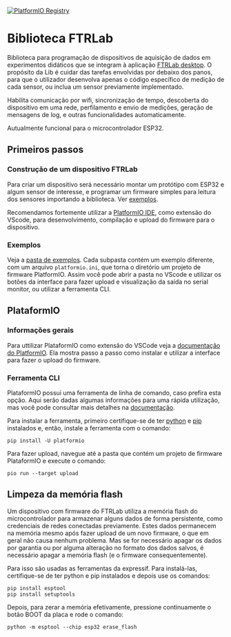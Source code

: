 [![PlatformIO Registry](https://badges.registry.platformio.org/packages/renanrms/library/FTRLab.svg)](https://registry.platformio.org/libraries/renanrms/FTRLab)

# Biblioteca FTRLab

Biblioteca para programação de dispositivos de aquisição de dados em experimentos didáticos que se integram à aplicação [FTRLab desktop](https://github.com/renanrms/FTRLab-desktop). O propósito da Lib é cuidar das tarefas envolvidas por debaixo dos panos, para que o utilizador desenvolva apenas o código específico de medição de cada sensor, ou inclua um sensor previamente implementado.

Habilita comunicação por wifi, sincronização de tempo, descoberta do dispositivo em uma rede, perfilamento e envio de medições, geração de mensagens de log, e outras funcionalidades automaticamente.

Autualmente funcional para o microcontrolador ESP32.

## Primeiros passos

### Construção de um dispositivo FTRLab

Para criar um dispositivo será necessário montar um protótipo com ESP32 e algum sensor de interesse, e programar um firmware simples para leitura dos sensores importando a biblioteca. Ver [exemplos](#exemplos).

Recomendamos fortemente utilizar a [PlatformIO IDE](#plataformio), como extensão do VScode, para desenvolvimento, compilação e upload do firmware para o dispositivo.

### Exemplos

Veja a [pasta de exemplos](/examples/). Cada subpasta contém um exemplo diferente, com um arquivo `platformio.ini`, que torna o diretório um projeto de firmware PlatformIO. Assim você pode abrir a pasta no VScode e utilizar os botões da interface para fazer upload e visualização da saída no serial monitor, ou utilizar a ferramenta CLI.

## PlataformIO

### Informações gerais

Para uttilizar PlataformIO como extensão do VSCode veja a [documentação do PlatformIO](https://docs.platformio.org/en/latest/integration/ide/vscode.html#installation). Ela mostra passo a passo como instalar e utilizar a interface para fazer o upload do firmware.

### Ferramenta CLI

PlataformIO possui uma ferramenta de linha de comando, caso prefira esta opção. Aqui serão dadas algumas informações para uma rápida utilização, mas você pode consultar mais detalhes na [documentação](https://docs.platformio.org/en/latest/core/index.html).

Para instalar a ferramenta, primeiro certifique-se de ter [python](https://www.python.org/downloads/) e [pip](https://pip.pypa.io/en/stable/installation/) instalados e, então, instale a ferramenta com o comando:

```shell
pip install -U platformio
```

Para fazer upload, navegue até a pasta que contém um projeto de firmware PlataformIO e execute o comando:

```shell
pio run --target upload
```

## Limpeza da memória flash

Um dispositivo com firmware do FTRLab utiliza a memória flash do microcontrolador para armazenar alguns dados de forma persistente, como credenciais de redes conectadas previamente. Estes dados permanecem na memória mesmo após fazer upload de um novo firmware, o que em geral não causa nenhum problema. Mas se for necessário apagar os dados por garantia ou por alguma alteração no formato dos dados salvos, é necessário apagar a memória flash (e o firmware consequentemente).

Para isso são usadas as ferramentas da expressif. Para instalá-las, certifique-se de ter python e pip instalados e depois use os comandos:

```shell
pip install esptool
pip install setuptools
```

Depois, para zerar a memória efetivamente, pressione continuamente o botão BOOT da placa e rode o comando:

```shell
python -m esptool --chip esp32 erase_flash
```
